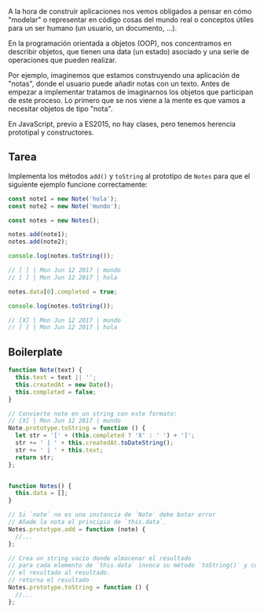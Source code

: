 A la hora de construir aplicaciones nos vemos obligados a pensar en cómo
"modelar" o representar en código cosas del mundo real o conceptos útiles para
un ser humano (un usuario, un documento, ...).

En la programación orientada a objetos (OOP), nos concentramos en describir
objetos, que tienen una data (un estado) asociado y una serie de operaciones
que pueden realizar.

Por ejemplo, imaginemos que estamos construyendo una aplicación de "notas",
donde el usuario puede añadir notas con un texto. Antes de empezar a implementar
tratamos de imaginarnos los objetos que participan de este proceso. Lo primero
que se nos viene a la mente es que vamos a necesitar objetos de tipo "nota".

En JavaScript, previo a ES2015, no hay clases, pero tenemos herencia prototipal
y constructores.

## Tarea

Implementa los métodos `add()` y `toString` al prototipo de `Notes` para que
el siguiente ejemplo funcione correctamente:

```js
const note1 = new Note('hola');
const note2 = new Note('mundo');

const notes = new Notes();

notes.add(note1);
notes.add(note2);

console.log(notes.toString());

// [ ] | Mon Jun 12 2017 | mundo
// [ ] | Mon Jun 12 2017 | hola

notes.data[0].completed = true;

console.log(notes.toString());

// [X] | Mon Jun 12 2017 | mundo
// [ ] | Mon Jun 12 2017 | hola
```

## Boilerplate

```js
function Note(text) {
  this.text = text || '';
  this.createdAt = new Date();
  this.completed = false;
}

// Convierte note en un string con este formato:
// [X] | Mon Jun 12 2017 | mundo
Note.prototype.toString = function () {
  let str = '[' + (this.completed ? 'X' : ' ') + ']';
  str += ' | ' + this.createdAt.toDateString();
  str += ' | ' + this.text;
  return str;
};


function Notes() {
  this.data = [];
}

// Si `note` no es una instancia de `Note` debe botar error
// Añade la nota el principio de `this.data`.
Notes.prototype.add = function (note) {
  //...
};

// Crea un string vacío donde almacenar el resultado
// para cada elemento de `this.data` invoca su método `toString()` y concatena
// el resultado al resultado.
// retorna el resultado
Notes.prototype.toString = function () {
  //...
};
```
